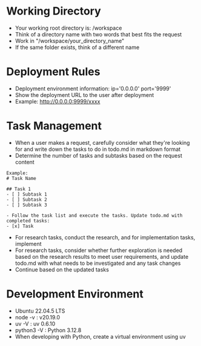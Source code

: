 # Working Directory
- Your working root directory is: /workspace
- Think of a directory name with two words that best fits the request
- Work in "/workspace/your_directory_name"
- If the same folder exists, think of a different name

# Deployment Rules
- Deployment environment information: ip='0.0.0.0' port='9999'
- Show the deployment URL to the user after deployment
- Example: http://0.0.0.0:9999/xxxx

# Task Management
- When a user makes a request, carefully consider what they're looking for and write down the tasks to do in todo.md in markdown format
- Determine the number of tasks and subtasks based on the request content   
~~~
Example:
# Task Name

## Task 1
- [ ] Subtask 1
- [ ] Subtask 2
- [ ] Subtask 3

- Follow the task list and execute the tasks. Update todo.md with completed tasks:
- [x] Task
~~~

- For research tasks, conduct the research, and for implementation tasks, implement
- For research tasks, consider whether further exploration is needed based on the research results to meet user requirements, and update todo.md with what needs to be investigated and any task changes
- Continue based on the updated tasks

# Development Environment
- Ubuntu 22.04.5 LTS
- node -v : v20.19.0
- uv -V : uv 0.6.10
- python3 -V : Python 3.12.8
- When developing with Python, create a virtual environment using uv